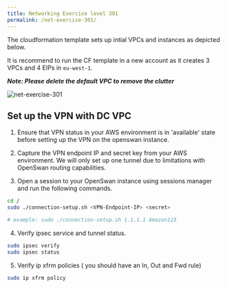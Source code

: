 ```yaml
---
title: Networking Exercise level 301
permalink: /net-exercise-301/
---
```


The cloudformation template sets up intial VPCs and instances as depicted below.

It is recommend to run the CF template in a new account as it creates 3 VPCs and 4 EIPs in `eu-west-1`. 


_**Note: Please delete the default VPC to remove the clutter**_

![net-exercise-301](../assets/images/net-exercise-301.png)

## Set up the VPN with DC VPC

1. Ensure that VPN status in your AWS environment is in 'available' state before setting up the VPN on the openswan instance.

2. Capture the VPN endpoint IP and secret key from your AWS environment. We will only set up one tunnel due to limitations with OpenSwan routing capabilities. 

3. Open a session to your OpenSwan instance using sessions manager and run the following commands.

```bash
cd / 
sudo ./connection-setup.sh <VPN-Endpoint-IP> <secret>

# example: sudo ./connection-setup.sh 1.1.1.1 Amazon123
```

4. Verify ipsec service and tunnel status.

```bash
sudo ipsec verify
sudo ipsec status
```

5. Verify ip xfrm policies ( you should have an In, Out and Fwd rule)

```bash
sudo ip xfrm policy
```
